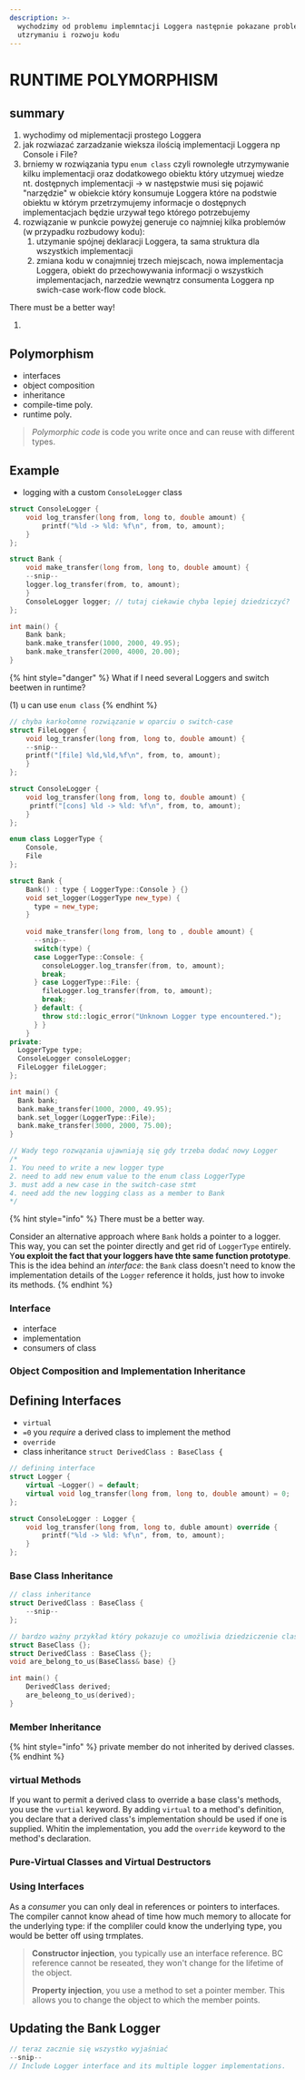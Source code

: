 ```yaml
---
description: >-
  wychodzimy od problemu implemntacji Loggera następnie pokazane problemy przy
  utzrymaniu i rozwoju kodu
---
```


# RUNTIME POLYMORPHISM

## summary

1. wychodimy od miplementacji prostego Loggera
2. jak rozwiazać zarzadzanie wieksza ilością implementacji Loggera np Console i File?
3. brniemy w rozwiązania typu `enum class` czyli rownoległe utrzymywanie kilku implementacji oraz dodatkowego obiektu który utzymuej wiedze nt. dostępnych implementacji -&gt; w następstwie musi się pojawić "narzędzie" w obiekcie który konsumuje Loggera które na podstwie obiektu w którym przetrzymujemy informacje o dostępnych implementacjach będzie urzywał tego którego potrzebujemy
4. rozwiązanie w punkcie powyżej generuje co najmniej kilka problemów \(w przypadku rozbudowy kodu\):
   1. utzymanie spójnej deklaracji Loggera, ta sama struktura dla wszystkich implementacji
   2. zmiana kodu w conajmniej trzech miejscach, nowa implementacja Loggera, obiekt do przechowywania informacji o wszystkich implementacjach, narzedzie wewnątrz consumenta Loggera np swich-case work-flow code block.

There must be a better way!

1. 
## Polymorphism

* interfaces
* object composition
* inheritance
* compile-time poly.
* runtime poly.

> _Polymorphic code_ is code you write once and can reuse with different types.

## Example

* logging with a custom `ConsoleLogger` class

```cpp
struct ConsoleLogger {
    void log_transfer(long from, long to, double amount) {
        printf("%ld -> %ld: %f\n", from, to, amount);
    }
};

struct Bank {
    void make_transfer(long from, long to, double amount) {
    --snip--
    logger.log_transfer(from, to, amount);
    }
    ConsoleLogger logger; // tutaj ciekawie chyba lepiej dziedziczyć?
};

int main() {
    Bank bank;
    bank.make_transfer(1000, 2000, 49.95);
    bank.make_transfer(2000, 4000, 20.00);
}
```

{% hint style="danger" %}
What if I need several Loggers and switch beetwen in runtime?

\(1\) u can use `enum class`
{% endhint %}

```cpp
// chyba karkołomne rozwiązanie w oparciu o switch-case
struct FileLogger {
    void log_transfer(long from, long to, double amount) {
    --snip--
    printf("[file] %ld,%ld,%f\n", from, to, amount);
    }
};

struct ConsoleLogger {
    void log_transfer(long from, long to, double amount) {
     printf("[cons] %ld -> %ld: %f\n", from, to, amount);
    }
};

enum class LoggerType {
    Console,
    File
};

struct Bank {
    Bank() : type { LoggerType::Console } {}
    void set_logger(LoggerType new_type) {
      type = new_type;
    }
    
    void make_transfer(long from, long to , double amount) {
      --snip--
      switch(type) {
      case LoggerType::Console: {
        consoleLogger.log_transfer(from, to, amount);
        break;
      } case LoggerType::File: {
        fileLogger.log_transfer(from, to, amount);
        break;
      } default: {
        throw std::logic_error("Unknown Logger type encountered.");
      } }
    }
private:
  LoggerType type;
  ConsoleLogger consoleLogger;
  FileLogger fileLogger;
};

int main() {
  Bank bank;
  bank.make_transfer(1000, 2000, 49.95);
  bank.set_logger(LoggerType::File);
  bank.make_transfer(3000, 2000, 75.00);
}

// Wady tego rozwązania ujawniają się gdy trzeba dodać nowy Logger
/*
1. You need to write a new logger type
2. need to add new enum value to the enum class LoggerType
3. must add a new case in the switch-case stmt
4. need add the new logging class as a member to Bank
*/
```

{% hint style="info" %}
There must be a better way.

Consider an alternative approach where `Bank` holds a pointer to a logger. This way, you can set the pointer directly and get rid of `LoggerType` entirely. Y**ou exploit the fact that your loggers have thte same function prototype**. This is the idea behind an _interface_: the `Bank` class doesn't need to know the implementation details of the `Logger` reference it holds, just how to invoke its methods.
{% endhint %}

### Interface

* interface
* implementation
* consumers of class

### Object Composition and Implementation Inheritance

## Defining Interfaces

* `virtual`
* `=0` you _require_ a derived class to implement the method
* `override`
* class inheritance `struct DerivedClass : BaseClass {`

```cpp
// defining interface
struct Logger {
    virtual ~Logger() = default;
    virtual void log_transfer(long from, long to, double amount) = 0;
};

struct ConsoleLogger : Logger {
    void log_transfer(long from, long to, duble amount) override {
        printf("%ld -> %ld: %f\n", from, to, amount);
    }
};
```

### Base Class Inheritance

```cpp
// class inheritance
struct DerivedClass : BaseClass {
    --snip--
};
```

```cpp
// bardzo ważny przykład który pokazuje co umożliwia dziedziczenie class
struct BaseClass {};
struct DerivedClass : BaseClass {};
void are_belong_to_us(BaseClass& base) {}

int main() {
    DerivedClass derived;
    are_beleong_to_us(derived);
}
```

### Member Inheritance

{% hint style="info" %}
private member do not inherited by derived classes.
{% endhint %}

### virtual Methods

If you want to permit a derived class to override a base class's methods, you use the `vurtial` keyword. By adding `virtual` to a method's definition, you declare that a derived class's implementation should be used if one is supplied. Whitin the implementation, you add the `override` keyword to the method's declaration.

### Pure-Virtual Classes and Virtual Destructors

### Using Interfaces

As a _consumer_ you can only deal in references or pointers to interfaces. The compiler cannot know ahead of time how much memory to allocate for the underlying type: if the compliler could know the underlying type, you would be better off using trmplates.

> **Constructor injection**, you typically use an interface reference. BC reference cannot be reseated, they won't change for the lifetime of the object.
>
> **Property injection**, you use a method to set a pointer member. This allows you to change the object to which the member points.

## Updating the Bank Logger

```cpp
// teraz zacznie się wszystko wyjaśniać
--snip--
// Include Logger interface and its multiple logger implementations.
```

